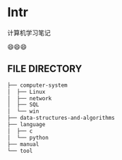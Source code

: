 # Intr

计算机学习笔记

:smile::smile::smile:

## FILE DIRECTORY

```mk
├── computer-system
│  ├── Linux
│  ├── network
│  ├── SQL
│  └── win
├── data-structures-and-algorithms
├── language
│  ├── c
│  └── python
├── manual
└── tool
```
